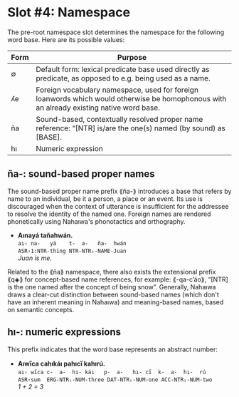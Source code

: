 # Slot #4: Namespace

The pre-root namespace slot determines the namespace for the following word base. Here are its possible values:

| Form | Purpose |
|------|---------|
| ∅    | Default form: lexical predicate base used directly as predicate, as opposed to e.g. being used as a name. |
| ʎe   | Foreign vocabulary namespace, used for foreign loanwords which would otherwise be homophonous with an already existing native word base. |
| ña   | Sound-based, contextually resolved proper name reference: “[NTR] is/are the one(s) named (by sound) as [BASE]. |
| hı   | Numeric expression |

## ña-: sound-based proper names

The sound-based proper name prefix ⟪ña-⟫ introduces a base that refers by name to an individual, be it a person, a place or an event. Its use is discouraged when the context of utterance is insufficient for the addressee to resolve the identity of the named one. Foreign names are rendered phonetically using Nahaıwa's phonotactics and orthography.

* **Aınayá tañahwán.**  
  `aı꞊ na-   yá    t-  a-   ña-  hwán`  
  `ASR꞊1:NTR-thing NTR-NTRᵢ-NAME-Juan`  
  *Juan is me.*

Related to the ⟪ña⟫ namespace, there also exists the extensional prefix ⟪q◈⟫ for concept-based name references, for example: ⟪-qa-cʼáo⟫, “[NTR] is the one named after the concept of being snow”. Generally, Nahaıwa draws a clear-cut distinction between sound-based names (which don't have an inherent meaning in Nahaıwa) and meaning-based names, based on semantic concepts.

## hı-: numeric expressions

This prefix indicates that the word base represents an abstract number:

* **Aıwı̋ca cahıkáı pahıcı̋ kahırú.**  
  `aı꞊ wı̋ca c-  a-  hı- káı   p-  a-   hı- cı̋  k-  a-  hı-  rú`  
  `ASR꞊sum  ERG-NTRᵢ-NUM-three DAT-NTRᵢ-NUM-one ACC-NTRᵢ-NUM-two`  
  *1 + 2 = 3*

